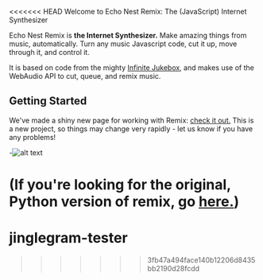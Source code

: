 <<<<<<< HEAD
Welcome to Echo Nest Remix: The (JavaScript) Internet Synthesizer

Echo Nest Remix is **the Internet Synthesizer.** 
Make amazing things from music, automatically.  Turn any music Javascript code, cut it up, move through it, and control it.

It is based on code from the mighty [Infinite Jukebox](http://www.infinitejuke.com/ ""), 
and makes use of the WebAudio API to cut, queue, and remix music.

## Getting Started
We've made a shiny new page for working with Remix: [check it out.](http://echonest.github.com/remix/javascript.html) 
This is a new project, so things may change very rapidly - let us know if you have any problems!

-![alt text](http://i.imgur.com/WWLYo.gif "Head-nodding-cat.js")

(If you're looking for the original, Python version of remix, go [here.](https://github.com/echonest/remix))
=======
jinglegram-tester
=================
>>>>>>> 3fb47a494face140b12206d8435bb2190d28fcdd
